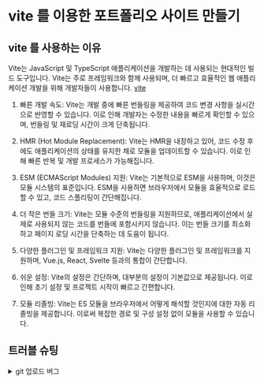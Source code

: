 # vite 를 이용한 포트폴리오 사이트 만들기

## vite 를 사용하는 이유
Vite는 JavaScript 및 TypeScript 애플리케이션을 개발하는 데 사용되는 현대적인 빌드 도구입니다. 
Vite는 주로 프레임워크와 함께 사용되며, 더 빠르고 효율적인 웹 애플리케이션 개발을 위해 개발자들이 사용합니다.
[vite](https://ko.vitejs.dev/guide/)


1. 빠른 개발 속도: Vite는 개발 중에 빠른 번들링을 제공하여 코드 변경 사항을 실시간으로 반영할 수 있습니다. 이로 인해 개발자는 수정한 내용을 빠르게 확인할 수 있으며, 번들링 및 재로딩 시간이 크게 단축됩니다.

2. HMR (Hot Module Replacement): Vite는 HMR을 내장하고 있어, 코드 수정 후에도 애플리케이션의 상태를 유지한 채로 모듈을 업데이트할 수 있습니다. 이로 인해 빠른 반복 및 개발 프로세스가 가능해집니다.

3. ESM (ECMAScript Modules) 지원: Vite는 기본적으로 ESM을 사용하며, 이것은 모듈 시스템의 표준입니다. ESM을 사용하면 브라우저에서 모듈을 효율적으로 로드할 수 있고, 코드 스플리팅이 간단해집니다.

4. 더 작은 번들 크기: Vite는 모듈 수준의 번들링을 지원하므로, 애플리케이션에서 실제로 사용되지 않는 코드를 번들에 포함시키지 않습니다. 이는 번들 크기를 최소화하고 페이지 로딩 시간을 단축하는 데 도움이 됩니다.

5. 다양한 플러그인 및 프레임워크 지원: Vite는 다양한 플러그인 및 프레임워크를 지원하며, Vue.js, React, Svelte 등과의 통합이 간단합니다.

6. 쉬운 설정: Vite의 설정은 간단하며, 대부분의 설정이 기본값으로 제공됩니다. 이로 인해 초기 설정 및 프로젝트 시작이 빠르고 간편합니다.

7. 모듈 리졸빙: Vite는 ES 모듈을 브라우저에서 어떻게 해석할 것인지에 대한 자동 리졸빙을 제공합니다. 이로써 복잡한 경로 및 구성 설정 없이 모듈을 사용할 수 있습니다.

## 트러블 슈팅
<details>
<summary>git 업로드 버그</summary>
권한으로 인한 업로드 버그 현상 발생 > 해결
</details>
